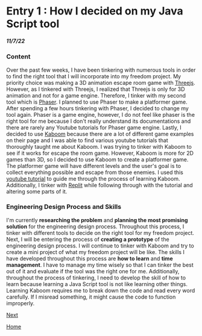 # Entry 1 : How I decided on my Java Script tool
##### 11/7/22

### Content 
Over the past few weeks, I have been tinkering with numerous tools in order to find the right tool that I will incorporate into my freedom project. My priority choice was making a 3D animation escape room game with [Threejs](https://threejs.org). However, as I tinkered with Threejs, I realized that Threejs is only for 3D animation and not for a game engine. Therefore, I tinker with my second tool which is [Phaser](https://phaser.io/). I planned to use Phaser to make a platformer game. After spending a few hours tinkering with Phaser, I decided to change my tool again. Phaser is a game engine, however, I do not feel like phaser is the right tool for me because I don't really understand its documentations and there are rarely any Youtube tutorials for Phaser game engine. Lastly, I decided to use [Kaboom](https://kaboomjs.com/) because there are a lot of different game examples on their page and I was able to find various youtube tutorials that thoroughly taught me about Kaboom. I was trying to tinker with Kaboom to see if it works for escape the room game. However, Kaboom is more for 2D games than 3D, so I decided to use Kaboom to create a platformer game. The platformer game will have different levels and the user's goal is to collect everything possible and escape from those enemies. I used this [youtube tutorial](https://www.youtube.com/watch?v=2nucjefSr6I) to guide me through the process of learning Kaboom. Additionally, I tinker with [Replit](https://replit.com/@lingyingy9447/mario-kaboomjs#game.js) while following through with the tutorial and altering some parts of it. 

### Engineering Design Process and Skills
I'm currently **researching the problem** and **planning the most promising solution** for the engineering design process. Throughout this process, I tinker with different tools to decide on the right tool for my freedom project. Next, I will be entering the process of **creating a prototype** of the engineering design process. I will continue to tinker with Kaboom and try to create a mini project of what my freedom project will be like. The skills I have developed throughout this process are **how to learn** and **time management**. I have to manage my time wisely so that I can tinker the best out of it and  evaluate if the tool was the right one for me. Additionally, throughout the process of tinkering, I need to develop the skill of how to learn because learning a Java Script tool is not like learning other things. Learning Kaboom requires me to break down the code and read every word carefully. If I misread something, it might cause the code to  function improperly.



[Next](entry02.md)

[Home](../README.md)